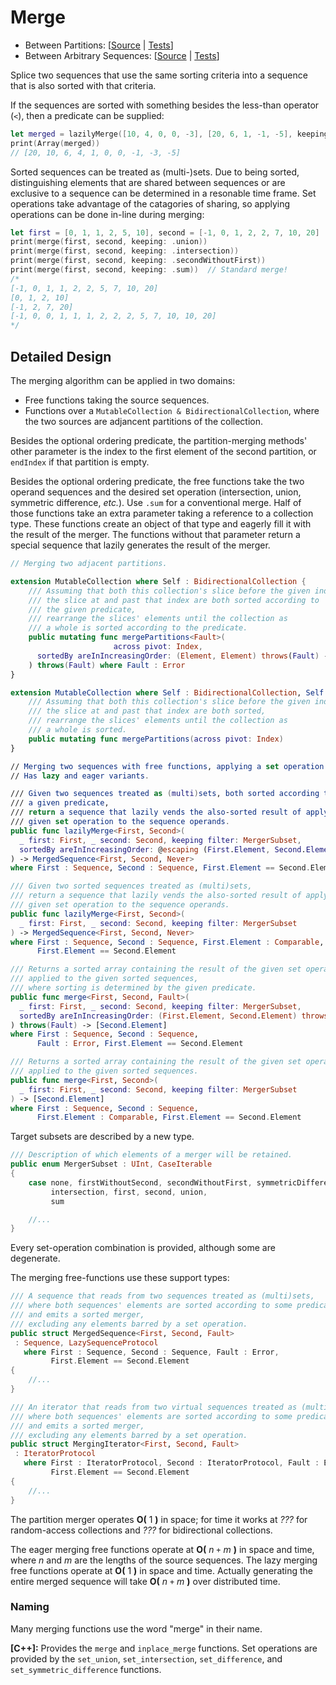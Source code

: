 #  Merge

- Between Partitions: 
  [[Source](https://github.com/apple/swift-algorithms/blob/main/Sources/Algorithms/MergePartitions.swift) |
  [Tests](https://github.com/apple/swift-algorithms/blob/main/Tests/SwiftAlgorithmsTests/MergePartitionsTests.swift)]
- Between Arbitrary Sequences:
  [[Source](https://github.com/apple/swift-algorithms/blob/main/Sources/Algorithms/Merge.swift) |
  [Tests](https://github.com/apple/swift-algorithms/blob/main/Tests/SwiftAlgorithmsTests/MergeTests.swift)]

Splice two sequences that use the same sorting criteria into a sequence that
is also sorted with that criteria.

If the sequences are sorted with something besides the less-than operator (`<`),
then a predicate can be supplied:

```swift
let merged = lazilyMerge([10, 4, 0, 0, -3], [20, 6, 1, -1, -5], keeping: .sum, sortedBy: >)
print(Array(merged))
// [20, 10, 6, 4, 1, 0, 0, -1, -3, -5]
```

Sorted sequences can be treated as (multi-)sets.
Due to being sorted,
distinguishing elements that are shared between sequences or
are exclusive to a sequence can be determined in a resonable time frame.
Set operations take advantage of the catagories of sharing,
so applying operations can be done in-line during merging:

```swift
let first = [0, 1, 1, 2, 5, 10], second = [-1, 0, 1, 2, 2, 7, 10, 20]
print(merge(first, second, keeping: .union))
print(merge(first, second, keeping: .intersection))
print(merge(first, second, keeping: .secondWithoutFirst))
print(merge(first, second, keeping: .sum))  // Standard merge!
/*
[-1, 0, 1, 1, 2, 2, 5, 7, 10, 20]
[0, 1, 2, 10]
[-1, 2, 7, 20]
[-1, 0, 0, 1, 1, 1, 2, 2, 2, 5, 7, 10, 10, 20]
*/
```

## Detailed Design

The merging algorithm can be applied in two domains:

- Free functions taking the source sequences.
- Functions over a `MutableCollection & BidirectionalCollection`,
  where the two sources are adjancent partitions of the collection.

Besides the optional ordering predicate,
the partition-merging methods' other parameter is the index to the
first element of the second partition,
or `endIndex` if that partition is empty.

Besides the optional ordering predicate,
the free functions take the two operand sequences and the desired set operation
(intersection, union, symmetric difference, *etc.*).
Use `.sum` for a conventional merge.
Half of those functions take an extra parameter taking a reference to
a collection type.
These functions create an object of that type and eagerly fill it with the
result of the merger.
The functions without that parameter return a special sequence that lazily
generates the result of the merger.

```swift
// Merging two adjacent partitions.

extension MutableCollection where Self : BidirectionalCollection {
    /// Assuming that both this collection's slice before the given index and
    /// the slice at and past that index are both sorted according to
    /// the given predicate,
    /// rearrange the slices' elements until the collection as
    /// a whole is sorted according to the predicate.
    public mutating func mergePartitions<Fault>(
                       across pivot: Index,
      sortedBy areInIncreasingOrder: (Element, Element) throws(Fault) -> Bool
    ) throws(Fault) where Fault : Error
}

extension MutableCollection where Self : BidirectionalCollection, Self.Element : Comparable {
    /// Assuming that both this collection's slice before the given index and
    /// the slice at and past that index are both sorted,
    /// rearrange the slices' elements until the collection as
    /// a whole is sorted.
    public mutating func mergePartitions(across pivot: Index)
}

// Merging two sequences with free functions, applying a set operation.
// Has lazy and eager variants.

/// Given two sequences treated as (multi)sets, both sorted according to
/// a given predicate,
/// return a sequence that lazily vends the also-sorted result of applying a
/// given set operation to the sequence operands.
public func lazilyMerge<First, Second>(
  _ first: First, _ second: Second, keeping filter: MergerSubset,
  sortedBy areInIncreasingOrder: @escaping (First.Element, Second.Element) -> Bool
) -> MergedSequence<First, Second, Never>
where First : Sequence, Second : Sequence, First.Element == Second.Element

/// Given two sorted sequences treated as (multi)sets,
/// return a sequence that lazily vends the also-sorted result of applying a
/// given set operation to the sequence operands.
public func lazilyMerge<First, Second>(
  _ first: First, _ second: Second, keeping filter: MergerSubset
) -> MergedSequence<First, Second, Never>
where First : Sequence, Second : Sequence, First.Element : Comparable,
      First.Element == Second.Element

/// Returns a sorted array containing the result of the given set operation
/// applied to the given sorted sequences,
/// where sorting is determined by the given predicate.
public func merge<First, Second, Fault>(
  _ first: First, _ second: Second, keeping filter: MergerSubset,
  sortedBy areInIncreasingOrder: (First.Element, Second.Element) throws(Fault) -> Bool
) throws(Fault) -> [Second.Element]
where First : Sequence, Second : Sequence,
      Fault : Error, First.Element == Second.Element

/// Returns a sorted array containing the result of the given set operation
/// applied to the given sorted sequences.
public func merge<First, Second>(
  _ first: First, _ second: Second, keeping filter: MergerSubset
) -> [Second.Element]
where First : Sequence, Second : Sequence,
      First.Element : Comparable, First.Element == Second.Element
```

Target subsets are described by a new type.

```swift
/// Description of which elements of a merger will be retained.
public enum MergerSubset : UInt, CaseIterable
{
    case none, firstWithoutSecond, secondWithoutFirst, symmetricDifference,
         intersection, first, second, union,
         sum

    //...
}
```

Every set-operation combination is provided, although some are degenerate.

The merging free-functions use these support types:

```swift
/// A sequence that reads from two sequences treated as (multi)sets,
/// where both sequences' elements are sorted according to some predicate,
/// and emits a sorted merger,
/// excluding any elements barred by a set operation.
public struct MergedSequence<First, Second, Fault>
 : Sequence, LazySequenceProtocol
   where First : Sequence, Second : Sequence, Fault : Error,
         First.Element == Second.Element
{
    //...
}

/// An iterator that reads from two virtual sequences treated as (multi)sets,
/// where both sequences' elements are sorted according to some predicate,
/// and emits a sorted merger,
/// excluding any elements barred by a set operation.
public struct MergingIterator<First, Second, Fault>
 : IteratorProtocol
   where First : IteratorProtocol, Second : IteratorProtocol, Fault : Error,
         First.Element == Second.Element
{
    //...
}
```

The partition merger operates **O(** 1 **)** in space;
for time it works at _???_ for random-access collections and
_???_ for bidirectional collections.

The eager merging free functions operate at **O(** _n_ `+` _m_ **)** in
space and time,
where *n* and *m* are the lengths of the source sequences.
The lazy merging free functions operate at **O(** 1 **)** in space and time.
Actually generating the entire merged sequence will take 
**O(** _n_ `+` _m_ **)** over distributed time.

### Naming

Many merging functions use the word "merge" in their name.

**[C++]:** Provides the `merge` and `inplace_merge` functions.
Set operations are provided by
the `set_union`, `set_intersection`, `set_difference`, and
`set_symmetric_difference` functions.
